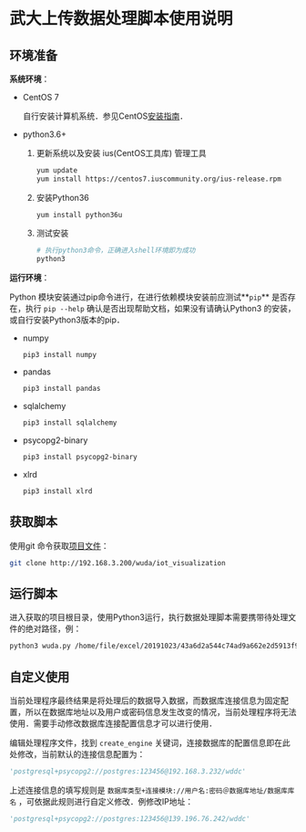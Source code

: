 # 武大上传数据处理脚本使用说明

## 环境准备

**系统环境**：

+ CentOS 7

  自行安装计算机系统．参见CentOS[安装指南](<https://docs.centos.org/en-US/centos/install-guide/>)．

+ python3.6+

  1. 更新系统以及安装 ius(CentOS工具库) 管理工具

     ```bash
     yum update
     yum install https://centos7.iuscommunity.org/ius-release.rpm
     ```

  2. 安装Python36

     ```
     yum install python36u
     ```

  3. 测试安装

     ```bash
     # 执行python3命令，正确进入shell环境即为成功
     python3
     ```

     

**运行环境**：

Python 模块安装通过pip命令进行，在进行依赖模块安装前应测试**`pip`** 是否存在，执行 `pip --help` 确认是否出现帮助文档，如果没有请确认Python3 的安装，或自行安装Python3版本的pip．

+ numpy

  ```bash
  pip3 install numpy
  ```

+ pandas

    ```bash
    pip3 install pandas
    ```

+ sqlalchemy

    ```bash
    pip3 install sqlalchemy
    ```

+ psycopg2-binary

    ```bash
    pip3 install psycopg2-binary
    ```

+ xlrd

    ```bash
    pip3 install xlrd
    ```

## 获取脚本

使用git 命令获取[项目文件](<http://192.168.3.200/wuda/iot_visualization>)：

```bash
git clone http://192.168.3.200/wuda/iot_visualization
```

## 运行脚本

进入获取的项目根目录，使用Python3运行，执行数据处理脚本需要携带待处理文件的绝对路径，例：

```bash
python3 wuda.py /home/file/excel/20191023/43a6d2a544c74ad9a662e2d5913f9616.xlsx
```

## 自定义使用

当前处理程序最终结果是将处理后的数据导入数据，而数据库连接信息为固定配置，所以在数据库地址以及用户或密码信息发生改变的情况，当前处理程序将无法使用．需要手动修改数据库连接配置信息才可以进行使用．

编辑处理程序文件，找到 `create_engine` 关键词，连接数据库的配置信息即在此处修改，当前默认的连接信息配置为：

```python
'postgresql+psycopg2://postgres:123456@192.168.3.232/wddc'
```

上述连接信息的填写规则是 `数据库类型+连接模块://用户名:密码＠数据库地址/数据库库名` ，可依据此规则进行自定义修改．例修改IP地址：

```python
'postgresql+psycopg2://postgres:123456@139.196.76.242/wddc'
```

